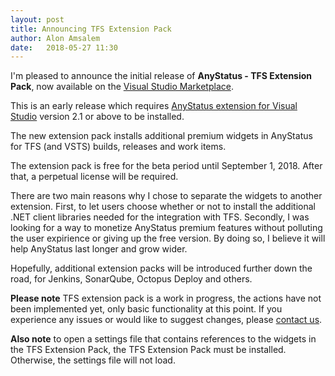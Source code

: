 ```yaml
---
layout: post
title: Announcing TFS Extension Pack
author: Alon Amsalem
date:   2018-05-27 11:30
---
```


I'm pleased to announce the initial release of **AnyStatus - TFS Extension Pack**, now available on the [Visual Studio Marketplace](https://marketplace.visualstudio.com/items?itemName=anystatus.TFSExtensionPack).

This is an early release which requires [AnyStatus extension for Visual Studio](https://marketplace.visualstudio.com/items?itemName=AlonAmsalem.AnyStatus) version 2.1 or above to be installed.

The new extension pack installs additional premium widgets in AnyStatus for TFS (and VSTS) builds, releases and work items.

The extension pack is free for the beta period until September 1, 2018. After that, a perpetual license will be required.

There are two main reasons why I chose to separate the widgets to another extension.
First, to let users choose whether or not to install the additional .NET client libraries needed for the integration with TFS.
Secondly, I was looking for a way to monetize AnyStatus premium features without polluting the user expirience or giving up the free version.
By doing so, I believe it will help AnyStatus last longer and grow wider.

Hopefully, additional extension packs will be introduced further down the road, for Jenkins, SonarQube, Octopus Deploy and others.

**Please note** TFS extension pack is a work in progress, the actions have not been implemented yet, only basic functionality at this point. If you experience any issues or would like to suggest changes, please [contact us](/support).

**Also note** to open a settings file that contains references to the widgets in the TFS Extension Pack, the TFS Extension Pack must be installed. Otherwise, the settings file will not load.